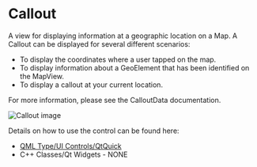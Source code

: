 # Callout

A view for displaying information at a geographic location on a Map. A Callout can be displayed for several different scenarios:

- To display the coordinates where a user tapped on the map.
- To display information about a GeoElement that has been identified on the MapView.
- To display a callout at your current location.

For more information, please see the CalloutData documentation.

![Callout image](https://developers.arcgis.com/qt/toolkit/api-reference/images/callout.png)

Details on how to use the control can be found here:
- [QML Type/UI Controls/QtQuick](https://developers.arcgis.com/qt/toolkit/api-reference/qml-callout.html)
- C++ Classes/Qt Widgets - NONE
